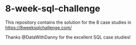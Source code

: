 # 8-week-sql-challenge
This repository contains the solution for the 8 case studies in https://8weeksqlchallenge.com/

Thanks @DataWithDanny for the excellent SQL case studies!
